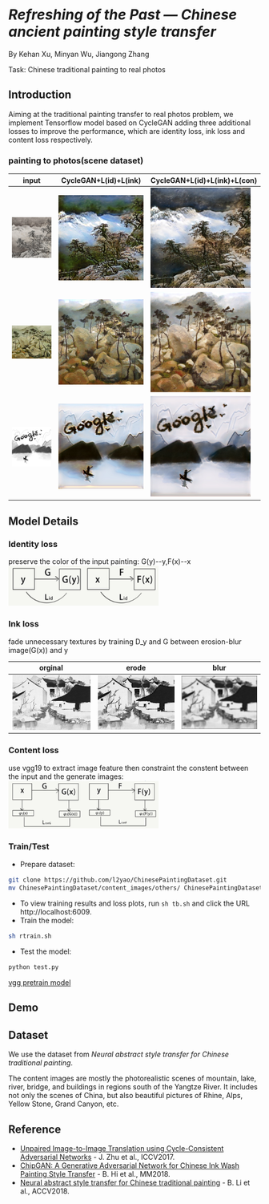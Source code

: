 # *Refreshing of the Past — Chinese ancient painting style transfer*
By Kehan Xu, Minyan Wu, Jiangong Zhang

Task: Chinese traditional painting to real photos  

## Introduction
Aiming at the traditional painting transfer to real photos problem, we implement Tensorflow model based on CycleGAN adding three additional losses to improve the performance, which are identity loss, ink loss and content loss respectively.  
### painting to photos(scene dataset)

|input|CycleGAN+L(id)+L(ink)|CycleGAN+L(id)+L(ink)+L(con)|
|---|----|-----|
|<img src='imgs/mount.jpg' width='200'>| <img src='imgs/mount_2loss.jpg' width='200'>| <img src='imgs/mount_3loss.jpg' width='200'>|
|<img src='imgs/stone.jpg' width='200'>| <img src='imgs/stone_2loss.jpg' width='200'>| <img src='imgs/stone_3loss.jpg' width='200'>|
|<img src='imgs/draw.jpg' width='200'>| <img src='imgs/draw_2loss.jpg' width='200'>| <img src='imgs/draw_3loss.jpg' width='200'>|

## Model Details
### Identity loss  
preserve the color of the input painting: G(y)--y,F(x)--x    
<img src='imgs/id-loss.png' width='300'>
### Ink loss  
fade unnecessary textures by training D_y and G between erosion-blur image(G(x)) and y  

|orginal|erode|blur|
|---|----|-----|
|<img src='imgs/test.jpg' width='200'>| <img src='imgs/erode.jpg' width='200'>| <img src='imgs/blur.jpg' width='200'>|

### Content loss  
use vgg19 to extract image feature then constraint the constent between the input and the generate images:   
<img src='imgs/content-loss.png' width='300'>
### Train/Test
- Prepare dataset:
```bash
git clone https://github.com/l2yao/ChinesePaintingDataset.git  
mv ChinesePaintingDataset/content_images/others/ ChinesePaintingDataset/content_images/main/
```
- To view training results and loss plots, run `sh tb.sh` and click the URL http://localhost:6009.
- Train the model:
```bash
sh rtrain.sh
```
- Test the model:
```bash
python test.py

```
[vgg pretrain model](http://www.vlfeat.org/matconvnet/models/imagenet-vgg-verydeep-19.mat)
## Demo 

## Dataset
We use the dataset from *Neural abstract style transfer for Chinese traditional painting*. 

The content images are mostly the photorealistic scenes of mountain, lake, river, bridge, and buildings in regions south of the Yangtze River. It includes not only the scenes of China, but also beautiful pictures of Rhine, Alps, Yellow Stone, Grand Canyon, etc. 


## Reference
* [Unpaired Image-to-Image Translation using Cycle-Consistent Adversarial Networks](https://arxiv.org/pdf/1703.10593.pdf) - J. Zhu et al., ICCV2017.
* [ChipGAN: A Generative Adversarial Network for Chinese Ink Wash Painting Style Transfer](http://alumni.media.mit.edu/~shiboxin/files/He_MM18.pdf) - B. Hi et al., MM2018.
* [Neural abstract style transfer for Chinese traditional painting](https://arxiv.org/pdf/1812.03264.pdf) - B. Li et al., ACCV2018.
